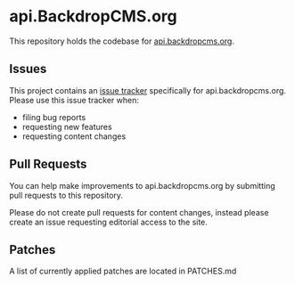 # api.BackdropCMS.org

This repository holds the codebase for
[api.backdropcms.org](https://api.backdropcms.org).

## Issues

This project contains an
[issue tracker](https://github.com/backdrop-ops/api.backdropcms.org/issues)
specifically for api.backdropcms.org. Please use this issue tracker when:
* filing bug reports
* requesting new features
* requesting content changes

## Pull Requests

You can help make improvements to api.backdropcms.org by submitting pull
requests to this repository.

Please do not create pull requests for content changes, instead please create an
issue requesting editorial access to the site.

## Patches

A list of currently applied patches are located in PATCHES.md
